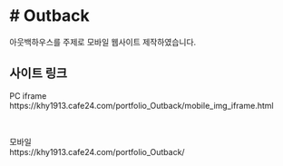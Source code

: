 <h1># Outback</h1>

<p>아웃백하우스를 주제로 모바일 웹사이트 제작하였습니다.</p>

<h2>사이트 링크</h2>

<p>PC iframe <br>https://khy1913.cafe24.com/portfolio_Outback/mobile_img_iframe.html</p>
<br>
<p>모바일 <br>https://khy1913.cafe24.com/portfolio_Outback/</p>
